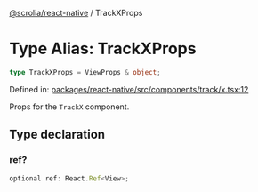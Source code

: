 [@scrolia/react-native](../README.md) / TrackXProps

# Type Alias: TrackXProps

```ts
type TrackXProps = ViewProps & object;
```

Defined in: [packages/react-native/src/components/track/x.tsx:12](https://github.com/scrolia/react-native/blob/2fc909e1022f7a957358c4438ab5ad6544482ad5/packages/react-native/src/components/track/x.tsx#L12)

Props for the `TrackX` component.

## Type declaration

### ref?

```ts
optional ref: React.Ref<View>;
```
